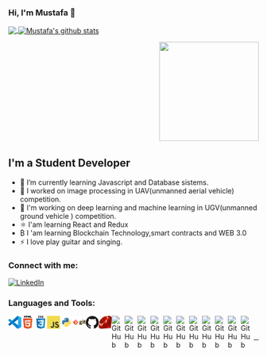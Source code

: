 ### Hi, I'm Mustafa 👋



 <a href="https://github.com/mustafakendiguzel">
  <img align="center" src="https://github-readme-stats.vercel.app/api/top-langs/?username=mustafakendiguzel&theme=midnight-purple&hide_langs_below=1" />
</a>
<a href="https://github.com/mustafakendiguzel">
 <img align="center"  src="https://github-readme-stats.vercel.app/api?username=mustafakendiguzel&show_icons=true&theme=midnight-purple&line_height=27" alt="Mustafa's github stats"/>
 <p align="right" width="200px" height="200px">
  <img width="200px"  height="200px"  src="https://github.com/demartini/demartini/blob/master/code.gif">
</p>
</a>


## I'm a Student Developer

- 🌱 I’m currently learning Javascript and Database sistems.
- 🛬 I worked on image processing in UAV(unmanned aerial vehicle) competition.
- 🔧 I'm working on deep learning and machine learning in UGV(unmanned ground vehicle
) competition.
- ⚛️ I'am learning React and Redux
-  ₿ I 'am learning Blockchain Technology,smart contracts and WEB 3.0
- ⚡ I love play guitar and singing.


### Connect with me:
<p align="left">
 <a href="https://www.linkedin.com/in/mustafa-kendigüzel-3908b91b8/" target="_blank">
    <img src="https://img.shields.io/badge/linkedin-%230077B5.svg?&style=for-the-badge&logo=linkedin&logoColor=white&color=071A2C" alt="LinkedIn"/>
 </a>
</p>


### Languages and Tools:

<img align="left" alt="Visual Studio Code" width="26px" src="https://raw.githubusercontent.com/github/explore/80688e429a7d4ef2fca1e82350fe8e3517d3494d/topics/visual-studio-code/visual-studio-code.png" />
<img align="left" alt="HTML5" width="26px" src="https://raw.githubusercontent.com/github/explore/80688e429a7d4ef2fca1e82350fe8e3517d3494d/topics/html/html.png" />
<img align="left" alt="CSS3" width="26px" src="https://raw.githubusercontent.com/github/explore/80688e429a7d4ef2fca1e82350fe8e3517d3494d/topics/css/css.png" />
<img align="left" alt="JavaScript" width="26px" src="https://raw.githubusercontent.com/github/explore/80688e429a7d4ef2fca1e82350fe8e3517d3494d/topics/javascript/javascript.png" />
<img align="left" alt="JavaScript" width="26px" src="https://raw.githubusercontent.com/github/explore/80688e429a7d4ef2fca1e82350fe8e3517d3494d/topics/python/python.png" />
<img align="left" alt="Git" width="26px" src="https://raw.githubusercontent.com/github/explore/80688e429a7d4ef2fca1e82350fe8e3517d3494d/topics/git/git.png" />
<img align="left" alt="GitHub" width="26px" src="https://raw.githubusercontent.com/github/explore/78df643247d429f6cc873026c0622819ad797942/topics/github/github.png" />
<img align="left" alt="GitHub" width="26px" src="https://raw.githubusercontent.com/github/explore/78df643247d429f6cc873026c0622819ad797942/topics/ruby/ruby.png" />
<img align="left" alt="GitHub" width="26px" src="https://cdn.jsdelivr.net/gh/devicons/devicon/icons/react/react-original.svg" />
<img align="left" alt="GitHub" width="26px" src="https://cdn.jsdelivr.net/gh/devicons/devicon/icons/nodejs/nodejs-original.svg" />
<img align="left" alt="GitHub" width="26px" src="https://cdn.jsdelivr.net/gh/devicons/devicon/icons/express/express-original.svg" />
<img align="left" alt="GitHub" width="26px" src="https://cdn.jsdelivr.net/gh/devicons/devicon/icons/mongodb/mongodb-original.svg" />
<img align="left" alt="GitHub" width="26px" src="https://cdn.jsdelivr.net/gh/devicons/devicon/icons/mysql/mysql-original.svg" />
<img align="left" alt="GitHub" width="26px" src="https://cdn.jsdelivr.net/gh/devicons/devicon/icons/nestjs/nestjs-plain.svg" />
<img align="left" alt="GitHub" width="26px" src="https://cdn.jsdelivr.net/gh/devicons/devicon/icons/nextjs/nextjs-original.svg" />
<img align="left" alt="GitHub" width="26px" src="https://cdn.jsdelivr.net/gh/devicons/devicon/icons/slack/slack-original.svg" />
<img align="left" alt="GitHub" width="26px" src="https://cdn.jsdelivr.net/gh/devicons/devicon/icons/docker/docker-original.svg" />
<img align="left" alt="GitHub" width="26px" src="https://cdn.jsdelivr.net/gh/devicons/devicon/icons/jira/jira-original.svg" />
<img align="left" alt="GitHub" width="26px" src="https://cdn.jsdelivr.net/gh/devicons/devicon/icons/typescript/typescript-original.svg" />















<br />
<br />

---

